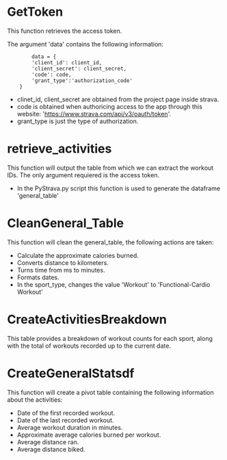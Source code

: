 # GetToken
This function retrieves the access token.

The argument 'data' contains the following information:

```
        data = {
        'client_id': client_id,
        'client_secret': client_secret,
        'code': code,
        'grant_type':'authorization_code'
    }
```
   - clinet_id, client_secret are obtained from the project page inside strava. 
   - code is obtained when authoricing access to the app through this website: 'https://www.strava.com/api/v3/oauth/token'.
   - grant_type is just the type of authorization.

# retrieve_activities
This function will output the table from which we can extract the workout IDs. The only argument requiered is the access token.

   - In the PyStrava.py script this function is used to generate the dataframe 'general_table'

# CleanGeneral_Table
This function will clean the general_table, the following actions are taken:
   - Calculate the approximate calories burned.
   - Converts distance to kilometers.
   - Turns time from ms to minutes.
   - Formats dates.
   - In the sport_type, changes the value 'Workout' to 'Functional-Cardio Workout'

# CreateActivitiesBreakdown
This table provides a breakdown of workout counts for each sport, along with the total of workouts recorded up to the current date.

# CreateGeneralStatsdf
This function will create a pivot table containing the following information about the activities:
  - Date of the first recorded workout.
  - Date of the last recorded workout.
  - Average workout duration in minutes.
  - Approximate average calories burned per workout.
  - Average distance ran.
  - Average distance biked.